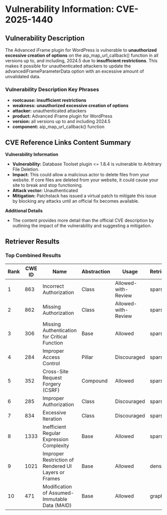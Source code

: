 # Vulnerability Information: CVE-2025-1440

## Vulnerability Description
The Advanced iFrame plugin for WordPress is vulnerable to **unauthorized excessive creation of options** on the aip_map_url_callback() function in all versions up to, and including, 2024.5 due to **insufficient restrictions**. This makes it possible for unauthenticated attackers to update the advancediFrameParameterData option with an excessive amount of unvalidated data.

### Vulnerability Description Key Phrases
- **rootcause:** **insufficient restrictions**
- **weakness:** **unauthorized excessive creation of options**
- **attacker:** unauthenticated attackers
- **product:** Advanced iFrame plugin for WordPress
- **version:** all versions up to and including 2024.5
- **component:** aip_map_url_callback() function

## CVE Reference Links Content Summary
**Vulnerability Information**

*   **Vulnerability:** Database Toolset plugin <= 1.8.4 is vulnerable to Arbitrary File Deletion.
*   **Impact:** This could allow a malicious actor to delete files from your website. If core files are deleted from your website, it could cause your site to break and stop functioning.
*   **Attack vector:** Unauthenticated
*   **Mitigation:** Patchstack has issued a virtual patch to mitigate this issue by blocking any attacks until an official fix becomes available.

**Additional Details**

*   The content provides more detail than the official CVE description by outlining the impact of the vulnerability and suggesting a mitigation.

## Retriever Results

### Top Combined Results

| Rank | CWE ID | Name | Abstraction | Usage  | Retrievers | Individual Scores |
|------|--------|------|-------------|-------|------------|-------------------|
| 1 | 863 | Incorrect Authorization | Class | Allowed-with-Review | sparse | 0.320 |
| 2 | 862 | Missing Authorization | Class | Allowed-with-Review | sparse | 0.312 |
| 3 | 306 | Missing Authentication for Critical Function | Base | Allowed | sparse | 0.312 |
| 4 | 284 | Improper Access Control | Pillar | Discouraged | sparse | 0.307 |
| 5 | 352 | Cross-Site Request Forgery (CSRF) | Compound | Allowed | sparse | 0.304 |
| 6 | 285 | Improper Authorization | Class | Discouraged | sparse | 0.301 |
| 7 | 834 | Excessive Iteration | Class | Discouraged | sparse | 0.299 |
| 8 | 1333 | Inefficient Regular Expression Complexity | Base | Allowed | sparse | 0.296 |
| 9 | 1021 | Improper Restriction of Rendered UI Layers or Frames | Base | Allowed | dense | 0.476 |
| 10 | 471 | Modification of Assumed-Immutable Data (MAID) | Base | Allowed | graph | 0.003 |

